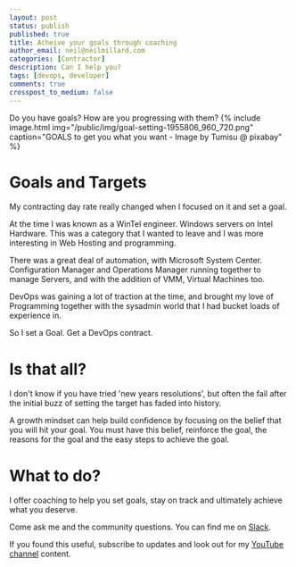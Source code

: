 ```yaml
---
layout: post
status: publish
published: true
title: Acheive your goals through coaching
author_email: neil@neilmillard.com
categories: [Contractor]
description: Can I help you?
tags: [devops, developer]
comments: true
crosspost_to_medium: false
---
```

Do you have goals? How are you progressing with them?
{% include image.html
img="/public/img/goal-setting-1955806_960_720.png"
caption="GOALS to get you what you want - Image by Tumisu @ pixabay" %}

Goals and Targets
==========
My contracting day rate really changed when I focused on it and set a goal.

At the time I was known as a WinTel engineer. Windows servers on Intel Hardware. This was a category that I wanted to
leave and I was more interesting in Web Hosting and programming.

There was a great deal of automation, with Microsoft System Center. Configuration Manager and Operations Manager running
together to manage Servers, and with the addition of VMM, Virtual Machines too.

DevOps was gaining a lot of traction at the time, and brought my love of Programming together with the sysadmin world
that I had bucket loads of experience in.

So I set a Goal. Get a DevOps contract.

Is that all?
=========================

I don't know if you have tried 'new years resolutions', but often the fail after the initial buzz of setting the target
has faded into history.

A growth mindset can help build confidence by focusing on the belief that you will hit your goal. You must have this
belief, reinforce the goal, the reasons for the goal and the easy steps to achieve the goal.

What to do?
===========
I offer coaching to help you set goals, stay on track and ultimately achieve what you deserve.

Come ask me and the community questions. You can find me on [Slack]({{site.data.slack.invite}}).


If you found this useful, subscribe to updates and look out for my [YouTube channel]({{site.data.youtube.channel}}) content.
